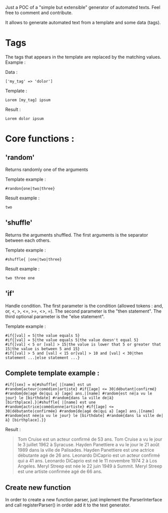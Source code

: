 Just a POC of a "simple but extensible" generator of automated texts. Feel free to comment and contribute.

It allows to generate automated text from a template and some data (tags).

# Tags

The tags that appears in the template are replaced by the matching values. Example :

Data :

    ['my_tag' => 'dolor']

Template :

    Lorem [my_tag] ipsum

Result :

    Lorem dolor ipsum

# Core functions :

## 'random'

Returns randomly one of the arguments

Template example :

    #randon{one|two|three}

Result example :

    two

## 'shuffle'

Returns the arguments shuffled. The first arguments is the separator between each others.

Template example :

    #shuffle{ |one|two|three}

Result example :

    two three one

## 'if'

Handle condition. The first parameter is the condition (allowed tokens : and, or, <, >, <=, >=, <>, =). The second parameter is the "then statement". The third optional parameter is the "else statement".

Template example :

    #if{[val] = 5|the value equals 5}
    #if{[val] = 5|the value equals 5|the value doesn't equal 5}
    #if{[val] < 5 or [val] > 15|the value is lower that 5 or greater that 15|the value is between 5 and 15}
    #if{[val] > 5 and [val] < 15 or[val] > 10 and [val] < 30|then statement ...|else statement ...}

## Complete template example :

    #if{[sex] = m|#shuffle{ |[name] est un #random{acteur|comédien|artiste} #if{[age] <= 30|débutant|confirmé} #random{de|agé de|qui a} [age] ans.|[name] #random{est né|a vu le jour} le [birthdate] #random{dans la ville de|à} [birthplace].}|#shuffle{ |[name] est une #random{actrice|comédienne|artiste} #if{[age] <= 30|débutante|confirmée} #random{de|agé de|qui a} [age] ans.|[name] #random{est née|a vu le jour} le [birthdate] #random{dans la ville de|à} [birthplace].}}

Result :

> Tom Cruise est un acteur confirmé de 53 ans. Tom Cruise a vu le jour le 3 juillet 1962 à Syracuse.
> Hayden Panettiere a vu le jour le 21 août 1989 dans la ville de Palisades. Hayden Panettiere est une actrice débutante agé de 26 ans.
> Leonardo DiCaprio est un acteur confirmé qui a 41 ans. Leonardo DiCaprio est né le 11 novembre 1974 2 à Los Angeles.
> Meryl Streep est née le 22 juin 1949 à Summit. Meryl Streep est une artiste confirmée agé de 66 ans.

## Create new function

In order to create a new function parser, just implement the ParserInterface and call registerParser() in order add it to the text generator.